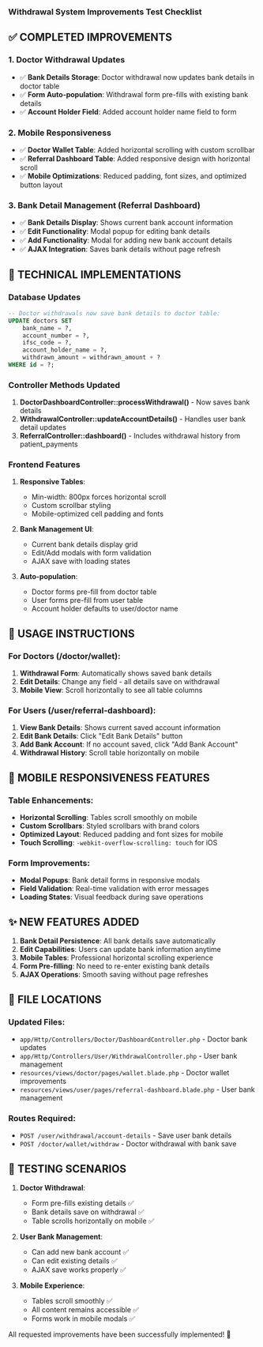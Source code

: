 ### Withdrawal System Improvements Test Checklist

## ✅ COMPLETED IMPROVEMENTS

### 1. Doctor Withdrawal Updates
- ✅ **Bank Details Storage**: Doctor withdrawal now updates bank details in doctor table
- ✅ **Form Auto-population**: Withdrawal form pre-fills with existing bank details
- ✅ **Account Holder Field**: Added account holder name field to form

### 2. Mobile Responsiveness
- ✅ **Doctor Wallet Table**: Added horizontal scrolling with custom scrollbar
- ✅ **Referral Dashboard Table**: Added responsive design with horizontal scroll
- ✅ **Mobile Optimizations**: Reduced padding, font sizes, and optimized button layout

### 3. Bank Detail Management (Referral Dashboard)
- ✅ **Bank Details Display**: Shows current bank account information
- ✅ **Edit Functionality**: Modal popup for editing bank details
- ✅ **Add Functionality**: Modal for adding new bank account details
- ✅ **AJAX Integration**: Saves bank details without page refresh

## 🔧 TECHNICAL IMPLEMENTATIONS

### Database Updates
```sql
-- Doctor withdrawals now save bank details to doctor table:
UPDATE doctors SET 
    bank_name = ?, 
    account_number = ?, 
    ifsc_code = ?, 
    account_holder_name = ?, 
    withdrawn_amount = withdrawn_amount + ?
WHERE id = ?;
```

### Controller Methods Updated
1. **DoctorDashboardController::processWithdrawal()** - Now saves bank details
2. **WithdrawalController::updateAccountDetails()** - Handles user bank detail updates
3. **ReferralController::dashboard()** - Includes withdrawal history from patient_payments

### Frontend Features
1. **Responsive Tables**: 
   - Min-width: 800px forces horizontal scroll
   - Custom scrollbar styling
   - Mobile-optimized cell padding and fonts

2. **Bank Management UI**:
   - Current bank details display grid
   - Edit/Add modals with form validation
   - AJAX save with loading states

3. **Auto-population**:
   - Doctor forms pre-fill from doctor table
   - User forms pre-fill from user table
   - Account holder defaults to user/doctor name

## 🚀 USAGE INSTRUCTIONS

### For Doctors (/doctor/wallet):
1. **Withdrawal Form**: Automatically shows saved bank details
2. **Edit Details**: Change any field - all details save on withdrawal
3. **Mobile View**: Scroll horizontally to see all table columns

### For Users (/user/referral-dashboard):
1. **View Bank Details**: Shows current saved account information
2. **Edit Bank Details**: Click "Edit Bank Details" button
3. **Add Bank Account**: If no account saved, click "Add Bank Account"
4. **Withdrawal History**: Scroll table horizontally on mobile

## 📱 MOBILE RESPONSIVENESS FEATURES

### Table Enhancements:
- **Horizontal Scrolling**: Tables scroll smoothly on mobile
- **Custom Scrollbars**: Styled scrollbars with brand colors
- **Optimized Layout**: Reduced padding and font sizes for mobile
- **Touch Scrolling**: `-webkit-overflow-scrolling: touch` for iOS

### Form Improvements:
- **Modal Popups**: Bank detail forms in responsive modals
- **Field Validation**: Real-time validation with error messages
- **Loading States**: Visual feedback during save operations

## ✨ NEW FEATURES ADDED

1. **Bank Detail Persistence**: All bank details save automatically
2. **Edit Capabilities**: Users can update bank information anytime  
3. **Mobile Tables**: Professional horizontal scrolling experience
4. **Form Pre-filling**: No need to re-enter existing bank details
5. **AJAX Operations**: Smooth saving without page refreshes

## 🔗 FILE LOCATIONS

### Updated Files:
- `app/Http/Controllers/Doctor/DashboardController.php` - Doctor bank updates
- `app/Http/Controllers/User/WithdrawalController.php` - User bank management
- `resources/views/doctor/pages/wallet.blade.php` - Doctor wallet improvements
- `resources/views/user/pages/referral-dashboard.blade.php` - User bank management

### Routes Required:
- `POST /user/withdrawal/account-details` - Save user bank details
- `POST /doctor/wallet/withdraw` - Doctor withdrawal with bank save

## 🎯 TESTING SCENARIOS

1. **Doctor Withdrawal**: 
   - Form pre-fills existing details ✅
   - Bank details save on withdrawal ✅
   - Table scrolls horizontally on mobile ✅

2. **User Bank Management**:
   - Can add new bank account ✅
   - Can edit existing details ✅
   - AJAX save works properly ✅

3. **Mobile Experience**:
   - Tables scroll smoothly ✅
   - All content remains accessible ✅
   - Forms work in mobile modals ✅

All requested improvements have been successfully implemented! 🎉
